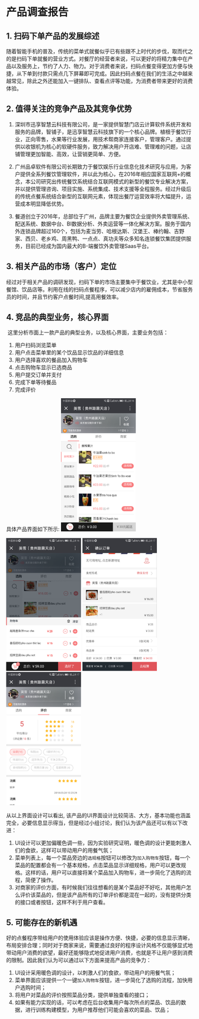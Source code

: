 # 产品调查报告

## 1. 扫码下单产品的发展综述
​	随着智能手机的普及，传统的菜单式就餐似乎已有些跟不上时代的步伐，取而代之的是扫码下单就餐的营业方式。对餐厅的经营者来说，可以更好的将精力集中在产品以及服务上，节约了人力、物力。对于消费者来说，扫码点餐变得更加方便与快捷，从下单到付款只需点几下屏幕即可完成。因此扫码点餐在我们的生活之中越来越常见，除此之外还能加入一键排队、查看点评等功能，为消费者带来更好的消费体验。




## 2. 值得关注的竞争产品及其竞争优势

1. 深圳市迅享智慧云科技有限公司，是一家提供智慧门店云计算软件系统开发和服务的品牌，智铺子，是迅享智慧云科技旗下的一个核心品牌。植根于餐饮行业，正向零售，水果等行业发展，用技术帮商家连接客户，管理客户。通过提供以收银机为核心的软硬件服务，致力解决用户开店难、管理难的问题，让店铺管理更加智能、高效，让营销更简单、方便。

2. 广州品卓软件有限公司长期致力于餐饮娱乐行业信息化技术研究与应用，为客户提供全系列餐饮管理软件，并以此为核心，在2016年相应国家互联网+的概念，本公司研究出传统餐饮系统结合互联网模式的新型的餐饮专业解决方案，并以提供管理咨询、项目实施、系统集成、技术支援等全程服务。经过升级后的传统点餐系统结合新型的互联网元素，体现出餐厅运营效率将大幅提升，运营成本明显降低优势。

3. 餐道创立于2016年，总部位于广州，品牌主要为餐饮企业提供外卖管理系统、配送系统、数据中台、BI数据分析、外卖运营等一体化解决方案。服务于国内外连锁品牌超过160个，包括为麦当劳、哈根达斯、汉堡王、棒约翰、吉野家、西贝、老乡鸡、周黑鸭、一点点、真功夫等众多知名连锁餐饮集团提供服务，目前已经成为国内最大的B-端餐饮外卖管理Saas平台。      





## 3. 相关产品的市场（客户）定位

​	经过对于相关产品的调研发现，扫码下单的市场主要集中于餐饮业，尤其是中小型餐馆、饮品店等。利用在线的扫码点餐程序，可以减少店内的雇佣成本，节省服务员的时间，并且节约客户点餐时间,提高用餐效率。







## 4. 竞品的典型业务，核心界面
​	这里分析市面上一款产品的典型业务，以及核心界面，主要业务包括：

1. 用户扫码浏览菜单
2. 用户点击菜单里的某个饮品显示饮品的详细信息
3. 用户选择喜欢的餐品加入购物车
4. 点击购物车显示已选商品
5. 用户提交订单并支付
6. 完成下单等待餐品
7. 完成评价

具体产品界面如下所示:
   <img src="https://github.com/2018SystemAnalysis/Wechat-Odering-System/blob/master/assets/images/Product%20Reports1.png" width = "40%" height = "40%" />

<img src="https://github.com/2018SystemAnalysis/Wechat-Odering-System/blob/master/assets/images/Product%20Reports2.png" width = "40%" height = "40%" />

<img src="https://github.com/2018SystemAnalysis/Wechat-Odering-System/blob/master/assets/images/Product%20Reports3.png" width = "40%" height = "40%" />

<img src="https://github.com/2018SystemAnalysis/Wechat-Odering-System/blob/master/assets/images/Product%20Reports4.png" width = "40%" height = "40%" />

从以上界面设计可以看出, 该产品的UI界面设计比较简洁、大方，基本功能也涵盖完全，必要信息显示得当，但是经过小组讨论，我们认为该产品还可以有以下改进：

1. UI设计可以更加偏暖色调一些，因为实验研究证明，暖色调的设计更能刺激人们的食欲，这样可以带动用户的用餐气氛；
2. 菜单列表上，每一个菜品旁边的`选规格`按钮可以修改为`加入购物车`按钮，每一个菜品的配置都会有一个基本规格，点击菜品显示详细规格，用户可以更改规格。这样的话，用户可以直接将某个菜品加入购物车，进一步简化了选购的流程，简便了操作。
3. 对商家的评价方面，有时候我们往往想看的是某个菜品好不好吃，其他用户怎么评价该菜品的，但是该产品所有的订单评价都是混在一起的，没有提供分类的接口或者按钮，这样不利于用户查看。





## 5. 可能存在的新机遇

​	好的点餐程序带给用户的使用体验应该是操作方便、快捷，必要的信息显示清晰，布局安排合理；同时对于商家来说，需要通过良好的程序设计风格不仅能够显式地带动用户消费的欲望，最好还能够隐式地促进用户消费，也就是不让用户感到消费的限制。因此我们认为可以通过以下方面来提高产品的竞争力：

1. UI设计采用暖色调的设计，以刺激人们的食欲，带动用户的用餐气氛；
2. 菜单界面应该提供一个一键`加入购物车`按钮，进一步简化了选购的流程，加快用户选购时间；
3. 将用户对菜品的评价按照菜品分类，提供单独查看的接口；
4. 如果有能力实现的话，可以考虑在后台收集用户每次所点的菜品、饮品的数据，进行训练构建模型，为用户推荐他们可能会喜欢的菜品、饮品；
